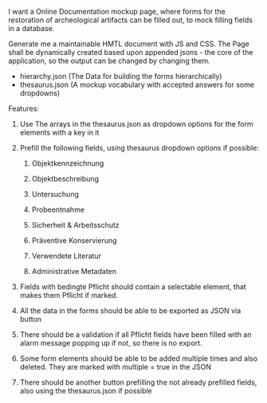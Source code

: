 I want a Online Documentation mockup page, where forms for the restoration of archeological artifacts can be filled out, to mock filling fields in a database.

Generate me a maintainable HMTL document with JS and CSS. The Page shall be dynamically created based upon appended jsons - the core of the application, so the output can be changed by changing them.
- hierarchy.json (The Data for building the forms hierarchically)
- thesaurus.json (A mockup vocabulary with accepted answers for some dropdowns)

Features:

1. Use The arrays in the thesaurus.json as dropdown options for the form elements with a key in it

2. Prefill the following fields, using thesaurus dropdown options if possible:

	1. Objektkennzeichnung

	2. Objektbeschreibung

	6. Untersuchung

	7. Probeentnahme

	8. Sicherheit & Arbeitsschutz

	9. Präventive Konservierung

	10. Verwendete Literatur

	11. Administrative Metadaten



3. Fields with bedingte Pflicht should contain a selectable element, that makes them Pflicht if marked.

4. All the  data in the forms should be able to be exported as JSON via button

5. There should be a validation if all Pflicht fields have been filled with an alarm message popping up if not, so there is no export.

6. Some form elements should be able to be added multiple times and also deleted. They are marked with multiple = true in the JSON

7. There should be another button prefilling the not already prefilled fields, also using the thesaurus.json if possible